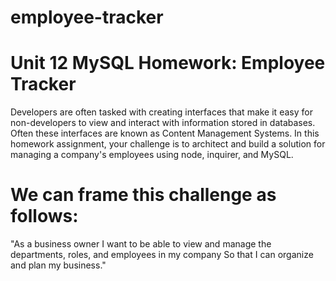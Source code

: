 # employee-tracker

# Unit 12 MySQL Homework: Employee Tracker

Developers are often tasked with creating interfaces that make it easy for non-developers to view and interact with information stored in databases. Often these interfaces are known as Content Management Systems. In this homework assignment, your challenge is to architect and build a solution for managing a company's employees using node, inquirer, and MySQL.

# We can frame this challenge as follows:

"As a business owner
I want to be able to view and manage the departments, roles, and employees in my company
So that I can organize and plan my business."